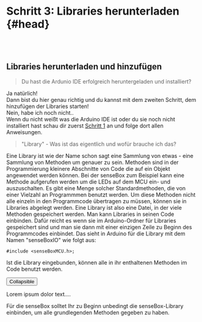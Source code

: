 # Schritt 3: Libraries herunterladen {#head}

<div class="description"></div>
<div class="line">
    <br>
    <br>
</div>

## Libraries herunterladen und hinzufügen

> Du hast die Ardunio IDE erfolgreich heruntergeladen und installiert?

<div class="box_success">
    <i class="fa fa-check fa-fw" aria-hidden="true" style="color: #50af51;"></i>
    Ja natürlich!
    <br>
    Dann bist du hier genau richtig und du kannst mit dem zweiten Schritt, dem hinzufügen der Libraries starten!
</div>
<div class="box_error">
    <i class="fa fa-exclamation-triangle fa-fw" aria-hidden="true" style="color: #d9534f"></i>
     Nein, habe ich noch nicht..
     <br>
     Wenn du nicht weißt was die Arduino IDE ist oder du sie noch nicht installiert hast schau dir zuerst <a href="erste-schritte/schritt-1-software-installieren">Schritt 1</a> an und folge dort allen Anweisungen.
</div>

>"Library" - Was ist das eigentlich und wofür brauche ich das? 

Eine Library ist wie der Name schon sagt eine Sammlung von etwas - eine Sammlung von Methoden um genauer zu sein. Methoden sind in der Programmierung kleinere Abschnitte von Code die auf ein Objekt angewendet werden können. 
Bei der senseBox zum Beispiel kann eine Methode aufgerufen werden um die LEDs auf dem MCU ein- und auszuschalten. Es gibt eine Menge solcher Standardmethoden, die von einer Vielzahl an Programmmen benutzt werden. Um diese Methoden nicht alle einzeln in den Programmcode übertragen zu müssen, können sie in Libraries abgelegt werden. 
Eine Library ist also eine Datei, in der viele Methoden gespeichert werden. Man kann Libraries in seinen Code einbinden. Dafür reicht es wenn sie im Arduino-Ordner für Libraries gespeichert sind und man sie dann mit einer einzigen Zeile zu Beginn des Programmcodes einbindet. Das sieht in Arduino für die Library mit dem Namen "senseBoxIO" wie folgt aus: 

```arduino
#include <senseBoxMCU.h>;
```

Ist die Library eingebunden, können alle in ihr enthaltenen Methoden im Code benutzt werden. 

<button data-toggle="collapse" data-target="#demo">Collapsible</button>

<div id="demo" class="collapse">
Lorem ipsum dolor text....
</div>

Für die senseBox solltet Ihr zu Beginn unbedingt die senseBox-Library einbinden, um alle grundlegenden Methoden gegeben zu haben.





